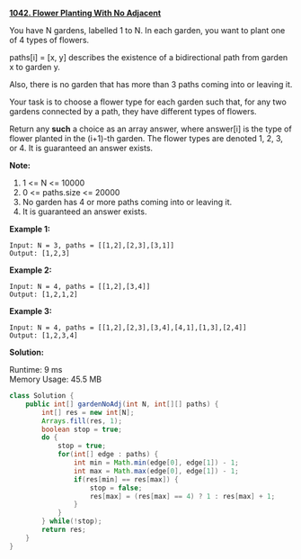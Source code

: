 **[1042. Flower Planting With No Adjacent](https://leetcode.com/problems/flower-planting-with-no-adjacent/)**

You have N gardens, labelled 1 to N.  In each garden, you want to plant one of 4 types of flowers.

paths[i] = [x, y] describes the existence of a bidirectional path from garden x to garden y.

Also, there is no garden that has more than 3 paths coming into or leaving it.

Your task is to choose a flower type for each garden such that, for any two gardens connected by a path, they have different types of flowers.

Return any **such** a choice as an array answer, where answer[i] is the type of flower planted in the (i+1)-th garden.  The flower types are denoted 1, 2, 3, or 4.  It is guaranteed an answer exists.

**Note:**

1. 1 <= N <= 10000
2. 0 <= paths.size <= 20000
3. No garden has 4 or more paths coming into or leaving it.
4. It is guaranteed an answer exists.

**Example 1:**

```
Input: N = 3, paths = [[1,2],[2,3],[3,1]]
Output: [1,2,3]
```

**Example 2:**

```
Input: N = 4, paths = [[1,2],[3,4]]
Output: [1,2,1,2]
```

**Example 3:**

```
Input: N = 4, paths = [[1,2],[2,3],[3,4],[4,1],[1,3],[2,4]]
Output: [1,2,3,4]
```


**Solution:**

Runtime: 9 ms<br/>
Memory Usage: 45.5 MB

```java
class Solution {
    public int[] gardenNoAdj(int N, int[][] paths) {
        int[] res = new int[N];
        Arrays.fill(res, 1);
        boolean stop = true;
        do {
            stop = true;
            for(int[] edge : paths) {
                int min = Math.min(edge[0], edge[1]) - 1;
                int max = Math.max(edge[0], edge[1]) - 1;
                if(res[min] == res[max]) {
                    stop = false;
                    res[max] = (res[max] == 4) ? 1 : res[max] + 1;
                }
            } 
        } while(!stop);
        return res;
    }
}
```